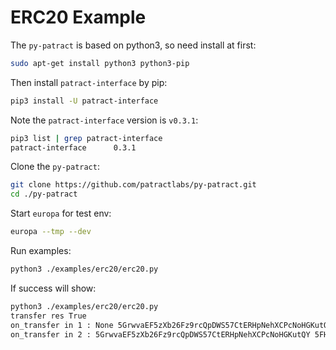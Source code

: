 # ERC20 Example

The `py-patract` is based on python3, so need install at first:

```bash
sudo apt-get install python3 python3-pip
```

Then install `patract-interface` by pip:

```bash
pip3 install -U patract-interface 
```

Note the `patract-interface` version is `v0.3.1`:

```bash
pip3 list | grep patract-interface
patract-interface      0.3.1
```

Clone the `py-patract`:

```bash
git clone https://github.com/patractlabs/py-patract.git
cd ./py-patract
```

Start `europa` for test env:

```bash
europa --tmp --dev
```

Run examples:

```bash
python3 ./examples/erc20/erc20.py 
```

If success will show:

```bash
python3 ./examples/erc20/erc20.py 
transfer res True
on_transfer in 1 : None 5GrwvaEF5zXb26Fz9rcQpDWS57CtERHpNehXCPcNoHGKutQY 1000000000000000000000
on_transfer in 2 : 5GrwvaEF5zXb26Fz9rcQpDWS57CtERHpNehXCPcNoHGKutQY 5FHneW46xGXgs5mUiveU4sbTyGBzmstUspZC92UhjJM694ty 100000
```
